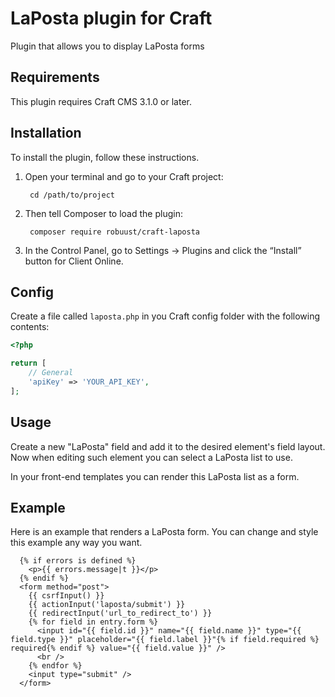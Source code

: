 LaPosta plugin for Craft
=================

Plugin that allows you to display LaPosta forms

## Requirements

This plugin requires Craft CMS 3.1.0 or later.

## Installation

To install the plugin, follow these instructions.

1. Open your terminal and go to your Craft project:

        cd /path/to/project

2. Then tell Composer to load the plugin:

        composer require robuust/craft-laposta

3. In the Control Panel, go to Settings → Plugins and click the “Install” button for Client Online.

## Config

Create a file called `laposta.php` in you Craft config folder with the following contents:

```php
<?php

return [
    // General
    'apiKey' => 'YOUR_API_KEY',
];

```

## Usage

Create a new "LaPosta" field and add it to the desired element's field layout.
Now when editing such element you can select a LaPosta list to use.

In your front-end templates you can render this LaPosta list as a form.

## Example

Here is an example that renders a LaPosta form. You can change and style this example any way you want.

```twig
  {% if errors is defined %}
    <p>{{ errors.message|t }}</p>
  {% endif %}
  <form method="post">
    {{ csrfInput() }}
    {{ actionInput('laposta/submit') }}
    {{ redirectInput('url_to_redirect_to') }}
    {% for field in entry.form %}
      <input id="{{ field.id }}" name="{{ field.name }}" type="{{ field.type }}" placeholder="{{ field.label }}"{% if field.required %} required{% endif %} value="{{ field.value }}" />
      <br />
    {% endfor %}
    <input type="submit" />
  </form>
```
